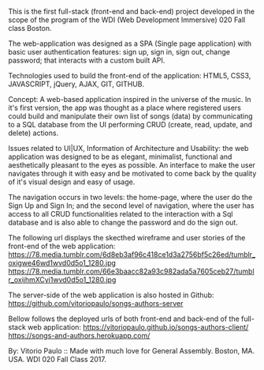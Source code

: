 This is the first full-stack (front-end and back-end) project developed in
the scope of the program of the WDI (Web Development Immersive) 020 Fall
class Boston.

The web-application was designed as a SPA (Single page application) with basic
user authentication features: sign up, sign in, sign out, change password;
that interacts with a custom built API.

Technologies used to build the front-end of the application:
HTML5, CSS3, JAVASCRIPT, jQuery, AJAX, GIT, GITHUB.

Concept: A web-based application inspired in the universe of the music.
In it's first version, the app was thought as a place where registered users
could build and manipulate their own list of songs (data) by communicating to
a SQL database from the UI performing CRUD (create, read, update, and delete)
actions.

Issues related to UI|UX, Information of Architecture and Usability: the web
application was designed to be as elegant, minimalist, functional and
aesthetically pleasant to the eyes as possible. An interface to make the user
navigates through it with easy and be motivated to come back by the quality of
it's visual design and easy of usage.

The navigation occurs in two levels: the home-page, where the user do the
Sign Up and Sign In; and the second level of navigation, where the user
has access to all CRUD functionalities related to the interaction with a Sql
database and is also able to change the password and do the sign out.

The following url displays the skecthed wireframe and user stories of the
front-end of the web application:
https://78.media.tumblr.com/6d8eb3af96c418ce1d3a2756bf5c26ed/tumblr_oxigwe46wd1wvd0d5o1_1280.jpg
https://78.media.tumblr.com/66e3baacc82a93c982ada5a7605ceb27/tumblr_oxijhmXCyi1wvd0d5o1_1280.jpg

The server-side of the web application is also hosted in Github:
https://github.com/vitoriopaulo/songs-authors-server

Bellow follows the deployed urls of both front-end and back-end of the
full-stack web application:
https://vitoriopaulo.github.io/songs-authors-client/
https://songs-and-authors.herokuapp.com/

By: Vitorio Paulo :: Made with much love for General Assembly.
Boston, MA. USA. WDI 020 Fall Class 2017.
